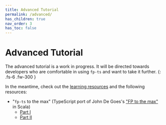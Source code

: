 ```yaml
---
title: Advanced Tutorial
permalink: /advanced/
has_children: true
nav_order: 3
has_toc: false
---
```


# Advanced Tutorial

The advanced tutorial is a work in progress. It will be directed towards developers who are comfortable in using `fp-ts` and want to take it further.
{: .fs-6 .fw-300 }

In the meantime, check out the [learning resources](../introduction/learning-resources) and the following resources:

- "`fp-ts` to the max" (TypeScript port of John De Goes's ["FP to the max"](https://www.youtube.com/watch?v=sxudIMiOo68) in Scala)
  - [Part I](https://github.com/gcanti/fp-ts/blob/master/tutorials/fp-ts-to-the-max-I.ts)
  - [Part II](https://github.com/gcanti/fp-ts/blob/master/tutorials/fp-ts-to-the-max-II.ts)
